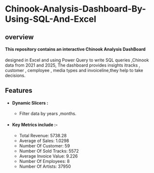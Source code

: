 # Chinook-Analysis-Dashboard-By-Using-SQL-And-Excel
## overview
#### This repository contains an interactive Chinook Analysis DashBoard 
designed in Excel and using Power Query to write SQL queries ,Chinook data  from 2021 and 2025,
The dashboard provides insights itracks , customer , cemployee , media types and invoiceline,they help to take decisions.




## Features
- #### Dynamic Slicers : 
    - Filter data by years ,months.
      
- #### Key Metrics include :-
    - Total Revenue: 5738.28
    - Average of Sales: 1.0298
    - Number Of Customer: 59
    - Number Of Sold Tracks: 5572
    - Average Invoice Value: 9.226
    - Number Of Employees: 8
    - Number Of Artists: 37950











